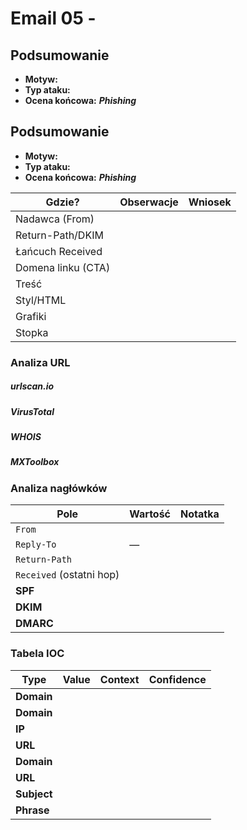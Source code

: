 # Email 05 - 


## Podsumowanie

- **Motyw:** 
- **Typ ataku:** 
- **Ocena końcowa:** _**Phishing**_

## Podsumowanie

- **Motyw:** 
- **Typ ataku:** 
- **Ocena końcowa:** _**Phishing**_

| Gdzie?            | Obserwacje                                                                                                      | Wniosek |
|---                |---                                                                                                               |---|
| Nadawca (From)    |                                                                                                                  |  |
| Return-Path/DKIM  |                                                                                                 | |
| Łańcuch Received  |                                                                                                                 |  |
| Domena linku (CTA)|                                                                               |  |
| Treść             |                                                                                  |  |
| Styl/HTML         |                                            |  |
| Grafiki           |                                         |  |
| Stopka            |                                   | |

### Analiza URL

##### urlscan.io


##### VirusTotal 


##### WHOIS 


##### MXToolbox 


### Analiza nagłówków

| Pole                      | Wartość                                                                           | Notatka |
|---                        |---                                                                                  |---|
| `From`                    |                                                      | |
| `Reply-To`                | —                                                                                    | |
| `Return-Path`            |                                                          | |
| `Received` (ostatni hop) |                                      ||
| **SPF**                   |                                                                               |  |
| **DKIM**                  |                                              |  |
| **DMARC**                 |                                                    | |


### Tabela IOC

| **Type**   | **Value**                                                                                              | **Context**                              | **Confidence** |
|---     |---                                                                                                        |---                                         |---|
| **Domain** |                                                                                 |     |      |
| **Domain** |                                                                    |               |       |
| **IP**     |                                                                        |             |       |
| **URL**    |                                 |                   |       |
| **Domain** |                                                                             |                    |     |
| **URL**    |                               |                    |    |
| **Subject**|                                                                                |       |     |
| **Phrase** |                                    |                           |     |
